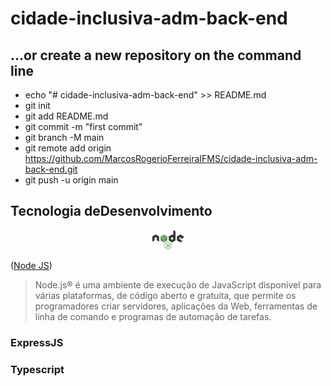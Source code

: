 # cidade-inclusiva-adm-back-end

## …or create a new repository on the command line
- echo "# cidade-inclusiva-adm-back-end" >> README.md
- git init
- git add README.md
- git commit -m "first commit"
- git branch -M main
- git remote add origin https://github.com/MarcosRogerioFerreiraIFMS/cidade-inclusiva-adm-back-end.git
- git push -u origin main

## Tecnologia deDesenvolvimento

<div align="center">
  <img src="/nodejs-new-pantone-black.png" width="10%">
</div>

([Node JS](https://nodejs.org/pt))

> Node.js® é uma ambiente de execução de JavaScript disponível para várias plataformas, de código aberto e gratuita, que permite os programadores criar servidores, aplicações da Web, ferramentas de linha de comando e programas de automação de tarefas.
### ExpressJS
### Typescript
